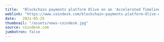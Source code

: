 ```yaml
---
title:  "Blockchain payments platform Olive on an 'Accelerated Timeline' to IPO"
weblink: "https://www.coindesk.com/blockchain-payments-platform-Olive-on-an-accelerated-timeline-to-ipo"
date:   2021-05-25
thumbnail: "/assets/news-coindesk.jpg"
source: coindesk.com
jumbotron: false
---
```


